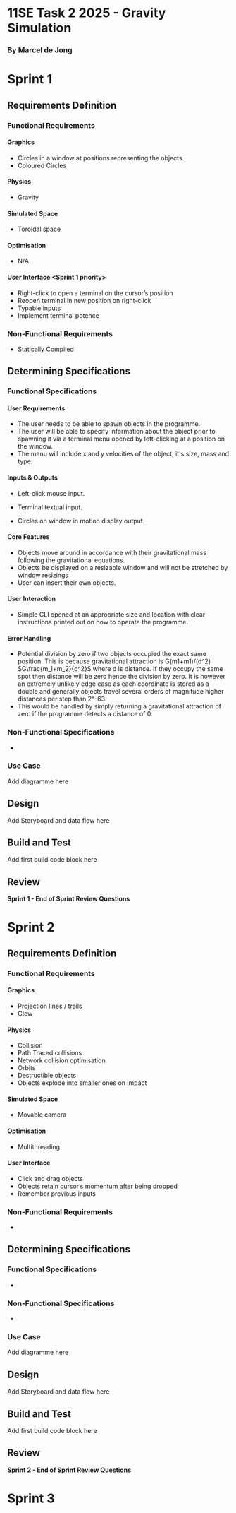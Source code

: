 # 11SE Task 2 2025 - Gravity Simulation
### By Marcel de Jong

# Sprint 1
## Requirements Definition
### Functional Requirements

#### Graphics

* Circles in a window at positions representing the objects.
* Coloured Circles 

#### Physics

* Gravity

#### Simulated Space

* Toroidal space 

#### Optimisation

* N/A

#### User Interface <Sprint 1 priority>

* Right-click to open a terminal on the cursor’s position
* Reopen terminal in new position on right-click
* Typable inputs
* Implement terminal potence

### Non-Functional Requirements

* Statically Compiled

## Determining Specifications
### Functional Specifications

#### User Requirements

* The user needs to be able to spawn objects in the programme.
* The user will be able to specify information about the object prior to spawning it via a terminal menu opened by left-clicking at a position on the window.
* The menu will include x and y velocities of the object, it's size, mass and type.

#### Inputs & Outputs
* Left-click mouse input.
* Terminal textual input.

* Circles on window in motion display output.

#### Core Features
* Objects move around in accordance with their gravitational mass following the gravitational equations.
* Objects be displayed on a resizable window and will not be stretched by window resizings
* User can insert their own objects.

#### User Interaction
* Simple CLI opened at an appropriate size and location with clear instructions printed out on how to operate the programme.

#### Error Handling
* Potential division by zero if two objects occupied the exact same position. This is because gravitational attraction is G(m1+m1)/(d^2) $`G\frac{m_1+m_2}{d^2}`$ where d is distance. If they occupy the same spot then distance will be zero hence the division by zero. It is however an extremely unlikely edge case as each coordinate is stored as a double and generally objects travel several orders of magnitude higher distances per step than 2^-63.
* This would be handled by simply returning a gravitational attraction of zero if the programme detects a distance of 0.

### Non-Functional Specifications
* 

### Use Case
Add diagramme here

## Design
Add Storyboard and data flow here

## Build and Test
Add first build code block here

## Review
**Sprint 1 - End of Sprint Review Questions**




# Sprint 2

## Requirements Definition
### Functional Requirements

#### Graphics

* Projection lines / trails
* Glow <difficult>

#### Physics

* Collision
* Path Traced collisions
* Network collision optimisation <My own idea>
* Orbits
* Destructible objects 
* Objects explode into smaller ones on impact <difficult>

#### Simulated Space

* Movable camera <not a priority>

#### Optimisation

* Multithreading <difficult>

#### User Interface

* Click and drag objects
* Objects retain cursor’s momentum after being dropped
* Remember previous inputs




### Non-Functional Requirements
*

## Determining Specifications
### Functional Specifications
*

### Non-Functional Specifications
*

### Use Case
Add diagramme here

## Design
Add Storyboard and data flow here

## Build and Test
Add first build code block here

## Review
**Sprint 2 - End of Sprint Review Questions**




# Sprint 3

